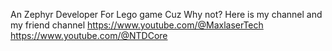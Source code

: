 An Zephyr Developer For Lego game
Cuz Why not?
Here is my channel and my friend channel
https://www.youtube.com/@MaxlaserTech
https://www.youtube.com/@NTDCore
